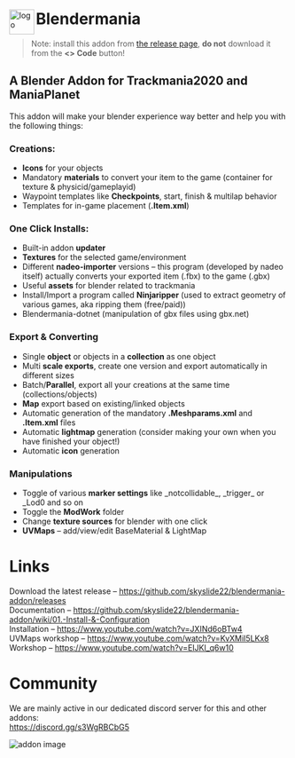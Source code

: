 <div>
  <img src="https://github.com/skyslide22/blendermania-addon/blob/master/icons/BLENDERMANIA.png" alt="logo" align="left" height="45">

  # Blendermania 
</div>

> Note: install this addon from [the release page](https://github.com/skyslide22/blendermania-addon/releases), **do not** download it from the **&lt;&gt; Code** button!

## A Blender Addon for Trackmania2020 and ManiaPlanet

This addon will make your blender experience way better and help you with the following things:

### Creations:
- **Icons** for your objects
- Mandatory **materials** to convert your item to the game (container for texture & physicid/gameplayid)
- Waypoint templates like **Checkpoints**, start, finish & multilap behavior
- Templates for in-game placement (**.Item.xml**)

### One Click Installs:
- Built-in addon **updater**
- **Textures** for the selected game/environment
- Different **nadeo-importer** versions – this program (developed by nadeo itself) actually converts your exported item (.fbx) to the game (.gbx)
- Useful **assets** for blender related to trackmania
- Install/Import a program called **Ninjaripper** (used to extract geometry of various games, aka ripping them (free/paid))
- Blendermania-dotnet (manipulation of gbx files using gbx.net)

### Export & Converting
- Single **object** or objects in a **collection** as one object
- Multi **scale exports**, create one version and export automatically in different sizes
- Batch/**Parallel**, export all your creations at the same time (collections/objects)
- **Map** export based on existing/linked objects
- Automatic generation of the mandatory **.Meshparams.xml** and **.Item.xml** files
- Automatic **lightmap** generation (consider making your own when you have finished your object!)
- Automatic **icon** generation

### Manipulations
- Toggle of various **marker settings** like \_notcollidable\_, \_trigger\_ or \_Lod0 and so on
- Toggle the **ModWork** folder
- Change **texture sources** for blender with one click
- **UVMaps** – add/view/edit BaseMaterial & LightMap

# Links
Download the latest release –  <https://github.com/skyslide22/blendermania-addon/releases>  
Documentation – <https://github.com/skyslide22/blendermania-addon/wiki/01.-Install-&-Configuration>  
Installation – <https://www.youtube.com/watch?v=JXINd6oBTw4>  
UVMaps workshop – <https://www.youtube.com/watch?v=KvXMiI5LKx8>  
Workshop – <https://www.youtube.com/watch?v=EIJKl_q6w10>  

# Community
We are mainly active in our dedicated discord server for this and other addons:  
https://discord.gg/s3WgRBCbG5


![addon image](https://github.com/skyslide22/blendermania-addon/wiki/img/wheretofind.jpg)

